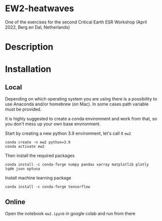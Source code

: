 # EW2-heatwaves
One of the exercises for the second Critical Earth ESR Workshop (April 2022, Berg en Dal, Netherlands)

# Description

# Installation

## Local
Depending on which operating system you are using there is a possibility to use Anaconda and/or homebrew (on Mac).
In some cases path variable must be provided.

It is highly suggested to create a conda environment and work from that, so you don't mess up your own base environment.

Start by creating a new python 3.9 environment, let's call it `ew2`
```
conda create -n ew2 python=3.9
conda activate ew2
```

Then install the required packages
```
conda install -c conda-forge numpy pandas xarray matplotlib plotly tqdm json optuna
```
Install machine learning package
```
conda install -c conda-forge tensorflow
```


## Online
Open the notebook `ew2.ipynb` in google colab and run from there
